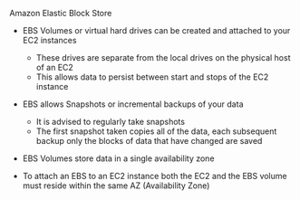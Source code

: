 Amazon Elastic Block Store

- EBS Volumes or virtual hard drives can be created and attached to your EC2 instances
    
    - These drives are separate from the local drives on the physical host of an EC2
    - This allows data to persist between start and stops of the EC2 instance
- EBS allows Snapshots or incremental backups of your data
    
    - It is advised to regularly take snapshots
    - The first snapshot taken copies all of the data, each subsequent backup only the blocks of data that have changed are saved
- EBS Volumes store data in a single availability zone
- To attach an EBS to an EC2 instance both the EC2 and the EBS volume must reside within the same AZ (Availability Zone)